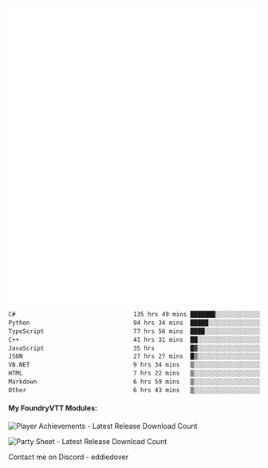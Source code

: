 
![](https://raw.githubusercontent.com/eddiedover/ghstats/master/generated/overview.svg)
![](https://raw.githubusercontent.com/eddiedover/ghstats/master/generated/languages.svg)

<!--START_SECTION:waka-->

```txt
C#                                 135 hrs 49 mins ███████░░░░░░░░░░░░░░░░░░   28.06 %
Python                             94 hrs 34 mins  █████░░░░░░░░░░░░░░░░░░░░   19.54 %
TypeScript                         77 hrs 56 mins  ████░░░░░░░░░░░░░░░░░░░░░   16.10 %
C++                                41 hrs 31 mins  ██░░░░░░░░░░░░░░░░░░░░░░░   08.58 %
JavaScript                         35 hrs          █▓░░░░░░░░░░░░░░░░░░░░░░░   07.23 %
JSON                               27 hrs 27 mins  █▒░░░░░░░░░░░░░░░░░░░░░░░   05.67 %
VB.NET                             9 hrs 34 mins   ▒░░░░░░░░░░░░░░░░░░░░░░░░   01.98 %
HTML                               7 hrs 22 mins   ▒░░░░░░░░░░░░░░░░░░░░░░░░   01.52 %
Markdown                           6 hrs 59 mins   ▒░░░░░░░░░░░░░░░░░░░░░░░░   01.44 %
Other                              6 hrs 43 mins   ▒░░░░░░░░░░░░░░░░░░░░░░░░   01.39 %
```

<!--END_SECTION:waka-->

#### My FoundryVTT Modules:

  ![Player Achievements - Latest Release Download Count](https://img.shields.io/badge/dynamic/json?label=Player%20Achievements%20-%20Downloads@latest&query=assets%5B1%5D.download_count&url=https%3A%2F%2Fapi.github.com%2Frepos%2FEddieDover%2Ffvtt-player-achievements%2Freleases%2Flatest)

  ![Party Sheet - Latest Release Download Count](https://img.shields.io/badge/dynamic/json?label=Party%20Sheet%20-%20Downloads@latest&query=assets%5B1%5D.download_count&url=https%3A%2F%2Fapi.github.com%2Frepos%2FEddieDover%2Ffvtt-party-sheet%2Freleases%2Flatest)

<a rel="me" href="https://techhub.social/@EddieDover"></a>

Contact me on Discord - eddiedover
